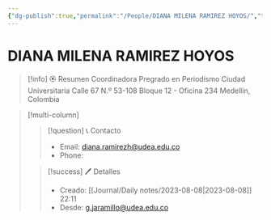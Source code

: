 ```yaml
---
{"dg-publish":true,"permalink":"/People/DIANA MILENA RAMIREZ HOYOS/","title":"DIANA MILENA RAMIREZ HOYOS","tags":["NoteType/Person"],"created":"2023-08-08T02:14:59.383-05:00","updated":"2023-09-09T18:10:47.856-05:00"}
---
```


# DIANA MILENA RAMIREZ HOYOS

> [!info] 🏵️ Resumen
> Coordinadora
> Pregrado en Periodismo
> Ciudad Universitaria Calle 67 N.º 53-108 Bloque 12 - Oficina 234
> Medellín, Colombia

> [!multi-column]
> 
> > [!question] 📞 Contacto
> > - Email: diana.ramirezh@udea.edu.co 
> > - Phone:  
> 
> > [!success] 🖊️ Detalles
> > - Creado: [[Journal/Daily notes/2023-08-08\|2023-08-08]] 22:11
> > - Desde: g.jaramillo@udea.edu.co  